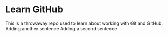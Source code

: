 # Learn GitHub

This is a throwaway repo used to learn about working with Git and GitHub.
Adding another sentence
Adding a second sentence
